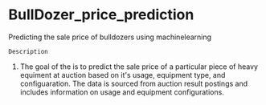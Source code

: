 # BullDozer_price_prediction
Predicting the sale price of bulldozers using machinelearning


    Description

   1. The goal of the  is to predict the sale price of a particular piece of heavy equiment at auction based on it's usage, equipment type, and configuaration. The data is sourced from auction result postings and includes information on usage and equipment configurations.
  
